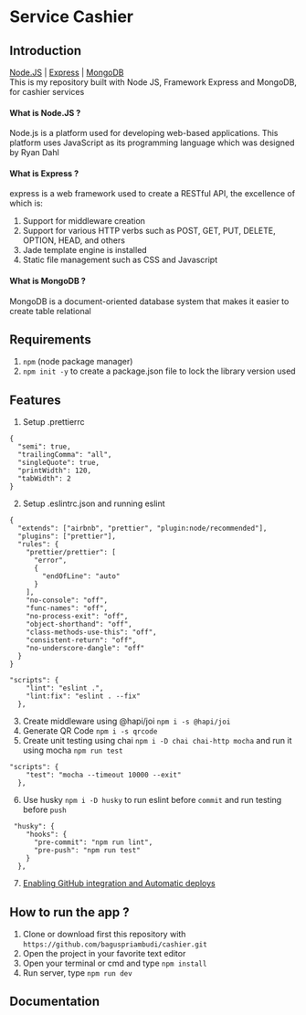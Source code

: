 # Service Cashier
## Introduction
[Node.JS](https://nodejs.org/en/) | [Express](https://expressjs.com/) | [MongoDB](https://www.mongodb.com/)<br/>
This is my repository built with Node JS, Framework Express and MongoDB, for cashier services
#### What is Node.JS ?<br/>
Node.js is a platform used for developing web-based applications. This platform uses JavaScript as its programming language which was designed by Ryan Dahl
#### What is Express ?<br/>
express is a web framework used to create a RESTful API, the excellence of which is:<br/>
1. Support for middleware creation<br/>
2. Support for various HTTP verbs such as POST, GET, PUT, DELETE, OPTION, HEAD, and others<br/>
3. Jade template engine is installed<br/>
4. Static file management such as CSS and Javascript
#### What is MongoDB ?<br/>
MongoDB is a document-oriented database system that makes it easier to create table relational
## Requirements
1. `npm` (node package manager)<br/>
2. `npm init -y` to create a package.json file to lock the library version used
## Features
1. Setup .prettierrc 
```
{
  "semi": true,
  "trailingComma": "all",
  "singleQuote": true,
  "printWidth": 120,
  "tabWidth": 2
}
```
2. Setup .eslintrc.json and running eslint
```
{
  "extends": ["airbnb", "prettier", "plugin:node/recommended"],
  "plugins": ["prettier"],
  "rules": {
    "prettier/prettier": [
      "error",
      {
        "endOfLine": "auto"
      }
    ],
    "no-console": "off",
    "func-names": "off",
    "no-process-exit": "off",
    "object-shorthand": "off",
    "class-methods-use-this": "off",
    "consistent-return": "off",
    "no-underscore-dangle": "off"
  }
}
```
```
"scripts": {
    "lint": "eslint .",
    "lint:fix": "eslint . --fix"
  },
```
3. Create middleware using @hapi/joi `npm i -s @hapi/joi`
4. Generate QR Code `npm i -s qrcode`
5. Create unit testing using chai `npm i -D chai chai-http mocha` and run it using mocha `npm run test`
```
"scripts": {
    "test": "mocha --timeout 10000 --exit"
  },
```
6. Use husky `npm i -D husky` to run eslint before `commit` and run testing before `push`
```
 "husky": {
    "hooks": {
      "pre-commit": "npm run lint",
      "pre-push": "npm run test"
    }
  },
```
7. [Enabling GitHub integration and Automatic deploys](https://devcenter.heroku.com/articles/github-integration)
## How to run the app ?
1. Clone or download first this repository with `https://github.com/baguspriambudi/cashier.git`<br/>
2. Open the project in your favorite text editor<br/>
3. Open your terminal or cmd and type `npm install`<br/>
4. Run server, type `npm run dev`
## Documentation
